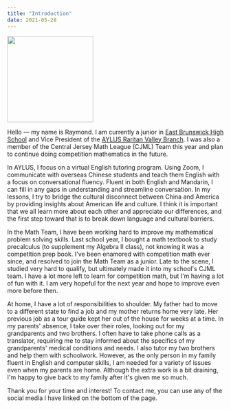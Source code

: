 ```yaml
---
title: "Introduction"
date: 2021-05-28
---
```


<img src="http://aylus.org/wp-content/uploads/2021/04/IMG_8718.jpg" alt="" width="200"/>

Hello — my name is Raymond. I am currently a junior in [East Brunswick High School](https://www.ebnet.org/Domain/18) and Vice President of the [AYLUS Raritan Valley Branch](http://aylus.org/raritan-valley-nj/). I was also a member of the Central Jersey Math League (CJML) Team this year and plan to continue doing competition mathematics in the future.

In AYLUS, I focus on a virtual English tutoring program. Using Zoom, I communicate with overseas Chinese students and teach them English with a focus on conversational fluency. Fluent in both English and Mandarin, I can fill in any gaps in understanding and streamline conversation. In my lessons, I try to bridge the cultural disconnect between China and America by providing insights about American life and culture. I think it is important that we all learn more about each other and appreciate our differences, and the first step toward that is to break down language and cultural barriers. 

In the Math Team, I have been working hard to improve my mathematical problem solving skills. Last school year, I bought a math textbook to study precalculus (to supplement my Algebra II class), not knowing it was a competition prep book. I've been enamored with competition math ever since, and resolved to join the Math Team as a junior. Late to the scene, I studied very hard to qualify, but ultimately made it into my school's CJML team. I have a lot more left to learn for competition math, but I'm having a lot of fun with it. I am very hopeful for the next year and hope to improve even more before then.

At home, I have a lot of responsibilities to shoulder. My father had to move to a different state to find a job and my mother returns home very late. Her previous job as a tour guide kept her out of the house for weeks at a time. In my parents' absence, I take over their roles, looking out for my grandparents and two brothers. I often have to take phone calls as a translator, requiring me to stay informed about the specifics of my grandparents' medical conditions and needs. I also tutor my two brothers and help them with schoolwork. However, as the only person in my family fluent in English and computer skills, I am needed for a variety of issues even when my parents are home. Although the extra work is a bit draining, I'm happy to give back to my family after it's given me so much.

Thank you for your time and interest! To contact me, you can use any of the social media I have linked on the bottom of the page.

